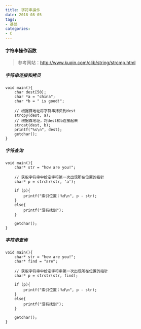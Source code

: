```yaml
---
title: 字符串操作
date: 2018-08-05
tags:
- 基础
categories:
- C
---
```

<!-- toc -->


#### 字符串操作函数

> 参考网站：http://www.kuqin.com/clib/string/strcmp.html
<!-- more -->

##### 字符串连接和拷贝

```
void main(){
	char dest[50];
	char *a = "china";
	char *b = " is good!";

	// 根据首地址将字符串拷贝到dest
	strcpy(dest, a);
	// 根据首地址，将dest和b连接起来
	strcat(dest, b);
	printf("%s\n", dest);
	getchar();
}
```

##### 字符查询

```
void main(){
	char* str = "how are you!";

	// 获取字符串中给定字符第一次出现所在位置的指针
	char* p = strchr(str, 'a');

	if (p){
		printf("索引位置：%d\n", p - str);
	}
	else{
		printf("没有找到");
	}

	getchar();
}
```

##### 字符串查询

```
void main(){
	char* str = "how are you!";
	char* find = "are";

	// 获取字符串中给定字符串第一次出现所在位置的指针
	char* p = strstr(str, find);

	if (p){
		printf("索引位置：%d\n", p - str);
	}
	else{
		printf("没有找到");
	}

	getchar();
}
```
